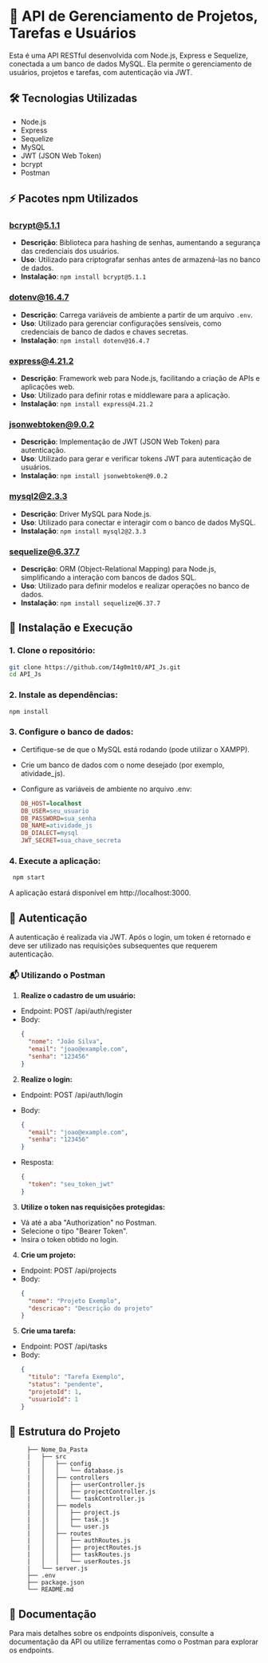 # 📌 API de Gerenciamento de Projetos, Tarefas e Usuários

Esta é uma API RESTful desenvolvida com Node.js, Express e Sequelize, conectada a um banco de dados MySQL. Ela permite o gerenciamento de usuários, projetos e tarefas, com autenticação via JWT.

## 🛠️ Tecnologias Utilizadas

- Node.js
- Express
- Sequelize
- MySQL
- JWT (JSON Web Token)
- bcrypt
- Postman


## ⚡ Pacotes npm Utilizados

### bcrypt@5.1.1
- **Descrição**: Biblioteca para hashing de senhas, aumentando a segurança das credenciais dos usuários.
- **Uso**: Utilizado para criptografar senhas antes de armazená-las no banco de dados.
- **Instalação**: `npm install bcrypt@5.1.1`

### dotenv@16.4.7
- **Descrição**: Carrega variáveis de ambiente a partir de um arquivo `.env`.
- **Uso**: Utilizado para gerenciar configurações sensíveis, como credenciais de banco de dados e chaves secretas.
- **Instalação**: `npm install dotenv@16.4.7`

### express@4.21.2
- **Descrição**: Framework web para Node.js, facilitando a criação de APIs e aplicações web.
- **Uso**: Utilizado para definir rotas e middleware para a aplicação.
- **Instalação**: `npm install express@4.21.2`

### jsonwebtoken@9.0.2
- **Descrição**: Implementação de JWT (JSON Web Token) para autenticação.
- **Uso**: Utilizado para gerar e verificar tokens JWT para autenticação de usuários.
- **Instalação**: `npm install jsonwebtoken@9.0.2`

### mysql2@2.3.3
- **Descrição**: Driver MySQL para Node.js.
- **Uso**: Utilizado para conectar e interagir com o banco de dados MySQL.
- **Instalação**: `npm install mysql2@2.3.3`

### sequelize@6.37.7
- **Descrição**: ORM (Object-Relational Mapping) para Node.js, simplificando a interação com bancos de dados SQL.
- **Uso**: Utilizado para definir modelos e realizar operações no banco de dados.
- **Instalação**: `npm install sequelize@6.37.7`

## 🚀 Instalação e Execução

### 1. **Clone o repositório:**

   ```bash
   git clone https://github.com/I4g0m1t0/API_Js.git
   cd API_Js
   ```

### 2. **Instale as dependências:**
   ```bash
  npm install
   ```
### 3. **Configure o banco de dados:**
- Certifique-se de que o MySQL está rodando (pode utilizar o XAMPP).
- Crie um banco de dados com o nome desejado (por exemplo, atividade_js).
- Configure as variáveis de ambiente no arquivo .env:

   ```ini
  DB_HOST=localhost
  DB_USER=seu_usuario
  DB_PASSWORD=sua_senha
  DB_NAME=atividade_js
  DB_DIALECT=mysql
  JWT_SECRET=sua_chave_secreta

### 4. **Execute a aplicação:**
   ```bash
    npm start
   ```
A aplicação estará disponível em http://localhost:3000.

## 🔐 Autenticação
A autenticação é realizada via JWT. Após o login, um token é retornado e deve ser utilizado nas requisições subsequentes que requerem autenticação.

### 📬 Utilizando o Postman
1. **Realize o cadastro de um usuário:**
- Endpoint: POST /api/auth/register
- Body:
  ```json
  {
    "nome": "João Silva",
    "email": "joao@example.com",
    "senha": "123456"
  }

2. **Realize o login:**
- Endpoint: POST /api/auth/login
- Body:

  ```json
  {
    "email": "joao@example.com",
    "senha": "123456"
  }
- Resposta:
  ```json
  {
    "token": "seu_token_jwt"
  }
  
3. **Utilize o token nas requisições protegidas:**
- Vá até a aba "Authorization" no Postman.
- Selecione o tipo "Bearer Token".
- Insira o token obtido no login.

4. **Crie um projeto:**
- Endpoint: POST /api/projects
- Body:
  ```json
  {
    "nome": "Projeto Exemplo",
    "descricao": "Descrição do projeto"
  }

5. **Crie uma tarefa:**
- Endpoint: POST /api/tasks
- Body:
  ```json
  {
    "titulo": "Tarefa Exemplo",
    "status": "pendente",
    "projetoId": 1,
    "usuarioId": 1
  }

## 📁 Estrutura do Projeto
 ```pgsql
      ├── Nome_Da_Pasta
      |   ├── src
      |   │   ├── config
      |   │   │   └── database.js
      |   │   ├── controllers
      |   │   │   ├── userController.js
      |   │   │   ├── projectController.js
      |   │   │   └── taskController.js
      |   │   ├── models
      |   │   │   ├── project.js
      |   │   │   ├── task.js
      |   │   │   └── user.js
      |   │   ├── routes
      |   │   │   ├── authRoutes.js
      |   │   │   ├── projectRoutes.js
      |   │   │   ├── taskRoutes.js
      |   │   │   └── userRoutes.js
      |   └── server.js
      ├── .env
      ├── package.json
      └── README.md
```
## 📄 Documentação
Para mais detalhes sobre os endpoints disponíveis, consulte a documentação da API ou utilize ferramentas como o Postman para explorar os endpoints.


